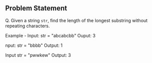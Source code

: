 ## Problem Statement

Q. Given a string `str`, find the length of the longest substring without repeating characters.

Example -
Input: str = "abcabcbb"
Ouput: 3

nput: str = "bbbb"
Output: 1

Input str = "pwwkew"
Output: 3
